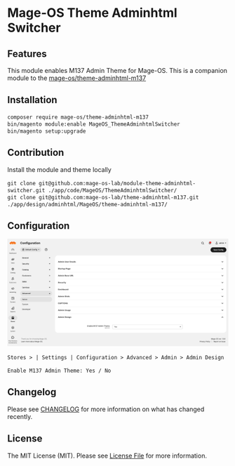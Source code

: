 # Mage-OS Theme Adminhtml Switcher

## Features

This module enables M137 Admin Theme for Mage-OS. This is a companion module to the [mage-os/theme-adminhtml-m137](https://github.com/mage-os-lab/theme-adminhtml-m137)

## Installation

```
composer require mage-os/theme-adminhtml-m137
bin/magento module:enable MageOS_ThemeAdminhtmlSwitcher
bin/magento setup:upgrade
```

## Contribution

Install the module and theme locally

```
git clone git@github.com:mage-os-lab/module-theme-adminhtml-switcher.git ./app/code/MageOS/ThemeAdminhtmlSwitcher/
git clone git@github.com:mage-os-lab/theme-adminhtml-m137.git ./app/design/adminhtml/MageOS/theme-adminhtml-m137/
```

## Configuration

![Configuration Settings Stores Advanced Admin](./docs/stores-configuration-advanced-admin-admin-design-enable-m137-admin-theme.png)

```
Stores > | Settings | Configuration > Advanced > Admin > Admin Design
```

```
Enable M137 Admin Theme: Yes / No
```

## Changelog

Please see [CHANGELOG](CHANGELOG.md) for more information on what has changed recently.

## License

The MIT License (MIT). Please see [License File](LICENSE) for more information.